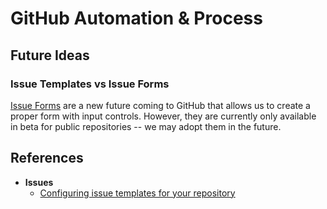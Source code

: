 # GitHub Automation & Process

## Future Ideas

### Issue Templates vs Issue Forms

[Issue Forms](https://docs.github.com/en/communities/using-templates-to-encourage-useful-issues-and-pull-requests/configuring-issue-templates-for-your-repository#creating-issue-forms) are a new future coming to GitHub that allows us to create a proper form with input controls. However, they are currently only available in beta for public repositories -- we may adopt them in the future.

## References

- **Issues**
  - [Configuring issue templates for your repository
    ](https://docs.github.com/en/communities/using-templates-to-encourage-useful-issues-and-pull-requests/configuring-issue-templates-for-your-repository)
